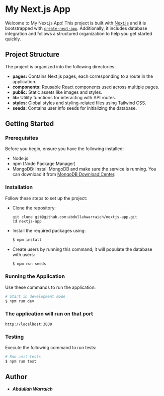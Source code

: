 # My Next.js App

Welcome to My Next.js App! This project is built with [Next.js](https://nextjs.org/) and it is bootstrapped with [`create-next-app`](https://github.com/vercel/next.js/tree/canary/packages/create-next-app). Additionally, it includes database integration and follows a structured organization to help you get started quickly.

## Project Structure

The project is organized into the following directories:

- **pages:** Contains Next.js pages, each corresponding to a route in the application.
- **components:** Reusable React components used across multiple pages.
- **public:** Static assets like images and styles.
- **lib:** Utility functions for interacting with API routes.
- **styles:** Global styles and styling-related files using Tailwind CSS.
- **seeds:** Contains user info seeds for initializing the database.

## Getting Started

### Prerequisites

Before you begin, ensure you have the following installed:

- Node.js
- npm (Node Package Manager)
- MongoDB: Install MongoDB and make sure the service is running. You can download it from [MongoDB Download Center](https://www.mongodb.com/try/download/community).

### Installation

Follow these steps to set up the project:
 - Clone the repository: 
    ```
    git clone git@github.com:abdullahwarraich/nextjs-app.git
    cd nextjs-app
    ```
 - Install the required packages using:
    ```bash
    $ npm install
    ```
 - Create users by running this command; it will populate the database with users:
    ```bash
    $ npm run seeds
    ```

### Running the Application
Use these commands to run the application:
```bash
# Start in development mode
$ npm run dev
```

### The application will run on that port
```http://localhost:3000```

### Testing
Execute the following command to run tests:
```bash
# Run unit tests
$ npm run test
```

## Author
 - **_Abdullah Warraich_**
